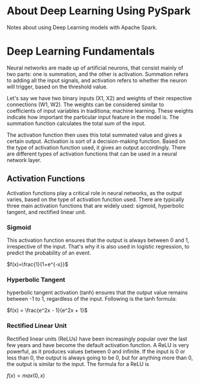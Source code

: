 # About Deep Learning Using PySpark
Notes about using Deep Learning models with Apache Spark.

# Deep Learning Fundamentals
Neural networks are made up of artificial neurons, that consist mainly of two parts: one is summation, and the other is activation. Summation refers to adding all the input signals, and activation refers to whether the neuron will trigger, based on the threshold value.

Let's say we have two binary inputs (X1, X2) and weights of their respective connections (W1, W2). The weights can be considered similar to coefficients of input variables in traditiona; machine learning. These weights indicate how important the particular input feature in the model is. The summation function calculates the total sum of the input.

The activation function then uses this total summated value and gives a certain output. Activation is sort of a decision-making function. Based on the type of activation function used, it gives an output accordingly. There are different types of activation functions that can be used in a neural network layer.

## Activation Functions

Activation functions play a critical role in neural networks, as the output varies, based on the type of activation function used. There are typically three main activation functions that are widely used: sigmoid, hyperbolic tangent, and rectified linear unit.

### Sigmoid

This activation function ensures that the output is always between 0 and 1, irrespective of the input. That's why it is also used in logistic regression, to predict the probability of an event.

$f(x)=\frac{1}{1+e^{-x}}$

### Hyperbolic Tangent

hyperbolic tangent activation (tanh) ensures that the output value remains between -1 to 1, regardless of the input. Following is the tanh formula:

$f(x) = \frac{e^2x - 1}{e^2x + 1}$

### Rectified Linear Unit

Rectified linear units (ReLUs) have been increasingly popular over the last few years and have become the default activation function. A ReLU is very powerful, as it produces values between 0 and infinite. If the input is 0 or less than 0, the output is always going to be 0, but for anything more than 0, the output is similar to the input. The formula for a ReLU is

$f(x) = max(0, x)$
